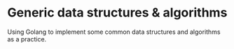 # Generic data structures & algorithms 
Using Golang to implement some common data structures and algorithms 
as a practice.
